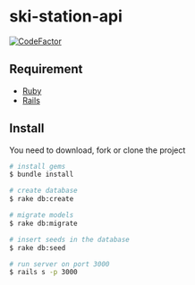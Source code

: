 # ski-station-api

[![CodeFactor](https://www.codefactor.io/repository/github/sombreroelgringo/ski-station-api/badge)](https://www.codefactor.io/repository/github/sombreroelgringo/ski-station-api)

## Requirement

* [Ruby](https://www.ruby-lang.org/en/documentation/installation/)
* [Rails](https://guides.rubyonrails.org/v5.0/getting_started.html)

## Install

You need to download, fork or clone the project

``` bash
# install gems
$ bundle install

# create database
$ rake db:create

# migrate models
$ rake db:migrate

# insert seeds in the database
$ rake db:seed

# run server on port 3000
$ rails s -p 3000
```
